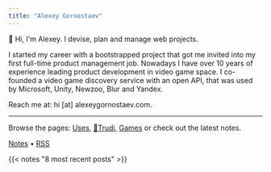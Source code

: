```yaml
---
title: "Alexey Gornostaev"
---
```


👋 Hi, I'm Alexey. I devise, plan and manage web projects.

I started my career with a bootstrapped project that got me invited into my first full-time product management job. Nowadays I have over 10 years of experience leading product development in video game space. I co-founded a video game discovery service with an open API, that was used by Microsoft, Unity, Newzoo, Blur and Yandex.

Reach me at: hi [at] alexeygornostaev.com.

---

Browse the pages: [Uses](/uses/), [🦊Trudi](/trudis-walks/), [Games](/games/) or check out the latest notes.

[Notes](/posts/) &#8226; [RSS](/index.xml)

{{< notes "8 most recent posts" >}}